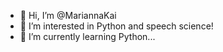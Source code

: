 - 👋 Hi, I’m @MariannaKai
- 👀 I’m interested in Python and speech science!
- 🌱 I’m currently learning Python...


<!---
MariannaKai/MariannaKai is a ✨ special ✨ repository because its `README.md` (this file) appears on your GitHub profile.
You can click the Preview link to take a look at your changes.
--->
